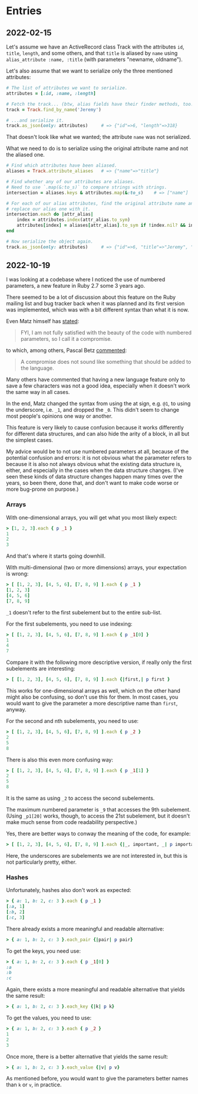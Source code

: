 # Entries

## 2022-02-15

Let's assume we have an ActiveRecord class Track with the attributes `id`, `title`, `length`, and some others, and that `title` is aliased by `name` using `alias_attribute :name, :title` (with parameters "newname, oldname").

Let's also assume that we want to serialize only the three mentioned attributes:

```ruby
# The list of attributes we want to serialize.
attributes = [:id, :name, :length]

# Fetch the track... (btw, alias fields have their finder methods, too!)
track = Track.find_by_name('Jeremy')

# ...and serialize it.
track.as_json(only: attributes)     # => {"id"=>6, "length"=>318}
```

That doesn't look like what we wanted; the attribute `name` was not serialized.

What we need to do is to serialize using the original attribute name and not the aliased one.

```ruby
# Find which attributes have been aliased.
aliases = Track.attribute_aliases   # => {"name"=>"title"}

# Find whether any of our attributes are aliases.
# Need to use `.map(&:to_s)` to compare strings with strings.
intersection = aliases.keys & attributes.map(&:to_s)    # => ["name"]

# For each of our alias attributes, find the original attribute name and
# replace our alias one with it.
intersection.each do |attr_alias|
    index = attributes.index(attr_alias.to_sym)
    attributes[index] = aliases[attr_alias].to_sym if !index.nil? && index >= 0
end

# Now serialize the object again.
track.as_json(only: attributes)     # => {"id"=>6, "title"=>"Jeremy", "length"=>318}
```

## 2022-10-19

I was looking at a codebase where I noticed the use of numbered parameters, a new feature in Ruby 2.7 some 3 years ago.

There seemed to be a lot of discussion about this feature on the Ruby mailing list and bug tracker back when it was planned and its first version was implemented, which was with a bit different syntax than what it is now.

Even Matz himself has [stated](https://bugs.ruby-lang.org/issues/15723#note-2):

> FYI, I am not fully satisfied with the beauty of the code with numbered parameters, so I call it a compromise.

to which, among others, Pascal Betz [commented](https://bugs.ruby-lang.org/issues/15723#note-8):

> A compromise does not sound like something that should be added to the language.

Many others have commented that having a new language feature only to save a few characters was not a good idea, especially when it doesn't work the same way in all cases.

In the end, Matz changed the syntax from using the at sign, e.g. `@1`, to using the underscore, i.e. `_1`, and dropped the `_0`. This didn't seem to change most people's opinions one way or another.

This feature is very likely to cause confusion because it works differently for different data structures, and can also hide the arity of a block, in all but the simplest cases.

My advice would be to not use numbered parameters at all, because of the potential confusion and errors: it is not obvious what the parameter refers to because it is also not always obvious what the existing data structure is, either, and especially in the cases when the data structure changes. (I've seen these kinds of data structure changes happen many times over the years, so been there, done that, and don't want to make code worse or more bug-prone on purpose.)

### Arrays

With one-dimensional arrays, you will get what you most likely expect:

```ruby
> [1, 2, 3].each { p _1 }
1
2
3
```

And that's where it starts going downhill.

With multi-dimensional (two or more dimensions) arrays, your expectation is wrong:

```ruby
> [ [1, 2, 3], [4, 5, 6], [7, 8, 9] ].each { p _1 }
[1, 2, 3]
[4, 5, 6]
[7, 8, 9]
```

`_1` doesn't refer to the first subelement but to the entire sub-list.

For the first subelements, you need to use indexing:

```ruby
> [ [1, 2, 3], [4, 5, 6], [7, 8, 9] ].each { p _1[0] }
1
4
7
```

Compare it with the following more descriptive version, if really only the first subelements are interesting:

```ruby
> [ [1, 2, 3], [4, 5, 6], [7, 8, 9] ].each {|first,| p first }
```

This works for one-dimensional arrays as well, which on the other hand might also be confusing, so don't use this for them. In most cases, you would want to give the parameter a more descriptive name than `first`, anyway.

For the second and nth subelements, you need to use:

```ruby
> [ [1, 2, 3], [4, 5, 6], [7, 8, 9] ].each { p _2 }
2
5
8
```

There is also this even more confusing way:

```ruby
> [ [1, 2, 3], [4, 5, 6], [7, 8, 9] ].each { p _1[1] }
2
5
8
```

It is the same as using `_2` to access the second subelements.

The maximum numbered parameter is `_9` that accesses the 9th subelement. (Using `_p1[20]` works, though, to access the 21st subelement, but it doesn't make much sense from code readability perspective.)

Yes, there are better ways to conway the meaning of the code, for example:

```ruby
> [ [1, 2, 3], [4, 5, 6], [7, 8, 9] ].each {|_, important, _| p important }
```

Here, the underscores are subelements we are not interested in, but this is not particularly pretty, either.

### Hashes

Unfortunately, hashes also don't work as expected:

```ruby
> { a: 1, b: 2, c: 3 }.each { p _1 }
[:a, 1]
[:b, 2]
[:c, 3]
```

There already exists a more meaningful and readable alternative:

```ruby
> { a: 1, b: 2, c: 3 }.each_pair {|pair| p pair}
```

To get the keys, you need use:

```ruby
> { a: 1, b: 2, c: 3 }.each { p _1[0] }
:a
:b
:c
```

Again, there exists a more meaningful and readable alternative that yields the same result:

```ruby
> { a: 1, b: 2, c: 3 }.each_key {|k| p k}
```

To get the values, you need to use:

```ruby
> { a: 1, b: 2, c: 3 }.each { p _2 }
1
2
3
```

Once more, there is a better alternative that yields the same result:

```ruby
> { a: 1, b: 2, c: 3 }.each_value {|v| p v}
```

As mentioned before, you would want to give the parameters better names than `k` or `v`, in practice.
